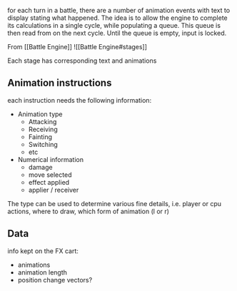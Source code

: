 for each turn in a battle, there are a number of animation events with text to display stating what happened.  The idea is to allow the engine to complete its calculations in a single cycle, while populating a queue.  This queue is then read from on the next cycle.  Until the queue is empty, input is locked.

From [[Battle Engine]]
![[Battle Engine#stages]]


Each stage has corresponding text and  animations 

## Animation instructions

each instruction needs the following information: 
- Animation type 
	- Attacking
	- Receiving
	- Fainting
	- Switching
	- etc
- Numerical information
	- damage
	- move selected
	- effect applied
	- applier / receiver 


The type can be used to determine various fine details, i.e. player or cpu actions, where to draw, which form of animation (l or r)

## Data
info kept on the FX cart:
- animations
- animation length
- position change vectors?